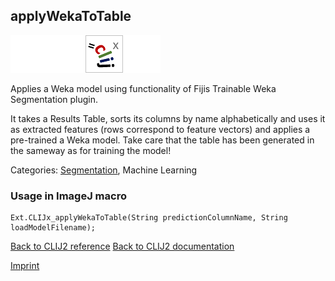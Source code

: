 ## applyWekaToTable
<img src="images/mini_empty_logo.png"/><img src="images/mini_empty_logo.png"/><img src="images/mini_clijx_logo.png"/><img src="images/mini_empty_logo.png"/>

Applies a Weka model using functionality of Fijis Trainable Weka Segmentation plugin. 

It takes a Results Table, sorts its columns by name alphabetically and uses it as extracted features (rows correspond to feature vectors) and applies a pre-trained a Weka model. Take care that the table has been generated in the sameway as for training the model!

Categories: [Segmentation](https://clij.github.io/clij2-docs/reference__segmentation), Machine Learning

### Usage in ImageJ macro
```
Ext.CLIJx_applyWekaToTable(String predictionColumnName, String loadModelFilename);
```


[Back to CLIJ2 reference](https://clij.github.io/clij2-docs/reference)
[Back to CLIJ2 documentation](https://clij.github.io/clij2-docs)

[Imprint](https://clij.github.io/imprint)
